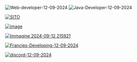 ![Web-developer-12-09-2024](https://github.com/user-attachments/assets/9847e0f7-b9cc-4771-93e4-cdc27bf257d4) ![Java-Developer-12-09-2024](https://github.com/user-attachments/assets/a03aa34d-0ac9-4b78-bc21-eb8bce003c4d)



[![SITO](https://github.com/user-attachments/assets/04c4fc79-eeee-4d1f-b617-15668b655d7e)](https://franciesdev.it)

[![image](https://github.com/user-attachments/assets/0ebaca88-a17a-4489-99b5-d0ef53f076ec)](https://builtbybit.com/members/francies.492319/)

[![Immagine 2024-09-12 215921](https://github.com/user-attachments/assets/94bb65ff-c844-44ab-a718-081ecc297ab9)](https://www.spigotmc.org/members/arroghandi.1729387/)

[![Francies-Developing-12-09-2024](https://github.com/user-attachments/assets/d87d9388-65dc-4afe-8edc-96af6fcc640a)](https://discord.com/invite/cdXbepfwAj)

[![discord-12-09-2024](https://github.com/user-attachments/assets/7ccce348-213a-4b6d-8234-3eb8330d4ddd)](https://discord.com/users/912378209679601734)

